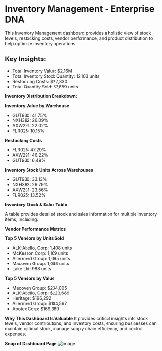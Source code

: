 # Inventory Management - Enterprise DNA

This Inventory Management dashboard provides a holistic view of stock levels, restocking costs, vendor performance, and product distribution to help optimize inventory operations.

## Key Insights:
- Total Inventory Value: $2.16M
- Total Inventory Stock Quantity: 12,103 units
- Restocking Costs: $22,330
- Total Quantity Sold: 67,659 units

**Inventory Distribution Breakdown:**

**Inventory Value by Warehouse**
- GUT930: 41.75%
- NXH382: 26.09%
- AXW291: 22.02%
- FLR025: 10.15%

**Restocking Costs**
- FLR025: 47.29%
- AXW291: 46.22%
- GUT930: 6.49%

**Inventory Stock Units Across Warehouses**
- GUT930: 33.13%
- NXH382: 29.79%
- AXW291: 23.56%
- FLR025: 13.52%

**Inventory Stock & Sales Table**

A table provides detailed stock and sales information for multiple inventory items, including:

**Vendor Performance Metrics**

**Top 5 Vendors by Units Sold**
- ALK-Abello, Corp: 1,408 units
- McKesson Corp: 1,169 units
- Allermerd Group: 1,095 units
- Macoven Group: 1,088 units
- Lake Ltd: 988 units

**Top 5 Vendors by Value**
- Macoven Group: $234,005
- ALK-Abello, Corp: $223,689
- Heritage: $196,292
- Allermerd Group: $184,567
- Apotex Corp: $169,369

**Why This Dashboard Is Valuable**
It provides critical insights into stock levels, vendor contributions, and inventory costs, ensuring businesses can maintain optimal stock, manage supply chain efficiency, and control expenses.

**Snap of Dashboard Page**
![image](https://github.com/user-attachments/assets/5786e774-53c6-454b-b9de-d07285ee4b22)
